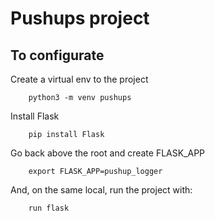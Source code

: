 # Pushups project


## To configurate

Create a virtual env to the project
```
    python3 -m venv pushups
```

Install Flask
```
    pip install Flask
```

Go back above the root and create FLASK_APP
```
    export FLASK_APP=pushup_logger
```

And, on the same local, run the project with:
```
    run flask
```